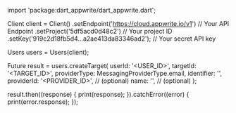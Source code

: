 import 'package:dart_appwrite/dart_appwrite.dart';

Client client = Client()
  .setEndpoint('https://cloud.appwrite.io/v1') // Your API Endpoint
  .setProject('5df5acd0d48c2') // Your project ID
  .setKey('919c2d18fb5d4...a2ae413da83346ad2'); // Your secret API key

Users users = Users(client);

Future result = users.createTarget(
  userId: '<USER_ID>',
  targetId: '<TARGET_ID>',
  providerType:  MessagingProviderType.email,
  identifier: '<IDENTIFIER>',
  providerId: '<PROVIDER_ID>', // (optional)
  name: '<NAME>', // (optional)
);

result.then((response) {
  print(response);
}).catchError((error) {
  print(error.response);
});
